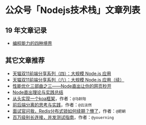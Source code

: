 # 公众号「Nodejs技术栈」文章列表

## 19 年文章记录

* [编程能力的四种境界](https://mp.weixin.qq.com/s?__biz=MzIyNDU2NTc5Mw==&mid=2247483741&idx=1&sn=79870410f12db9255ae0cf109636e95f&chksm=e80c4e13df7bc705961f4c4e2ad13d4715abbf5a84d11509b20065c93ad0a5b110e170a05427&token=1600964791&lang=zh_CN#rd)


## 其它文章推荐

* [天猫双11前端分享系列（四）：大规模 Node.js 应用](https://github.com/tmallfe/tmallfe.github.io/issues/28)
* [天猫双11前端分享系列（六）：大规模 Node.js 应用（续）](https://github.com/tmallfe/tmallfe.github.io/issues/30)
* [性能优化三部曲之三——Node直出让你的网页秒开](https://github.com/lcxfs1991/blog/issues/6)
* [Node直出理论与实践总结](https://github.com/joeyguo/blog/issues/8)
* [从头实现一个koa框架](https://zhuanlan.zhihu.com/p/35040744)，作者：```@马龄阳```
* [前后端分离的思考与实践](https://frontenddev.org/link/full-stack-development-with-nodejs-1.html)，作者：```@云淡然```
* [面试官问我，Redis分布式锁如何续期？懵了](https://mp.weixin.qq.com/s/y-8W6H9JriUv557Nhudpow)，作者：```@肥朝```
* [百万级别长连接，并发测试指南](https://blog.51cto.com/youerning/2089930?lb)，作者：```@youerning```



